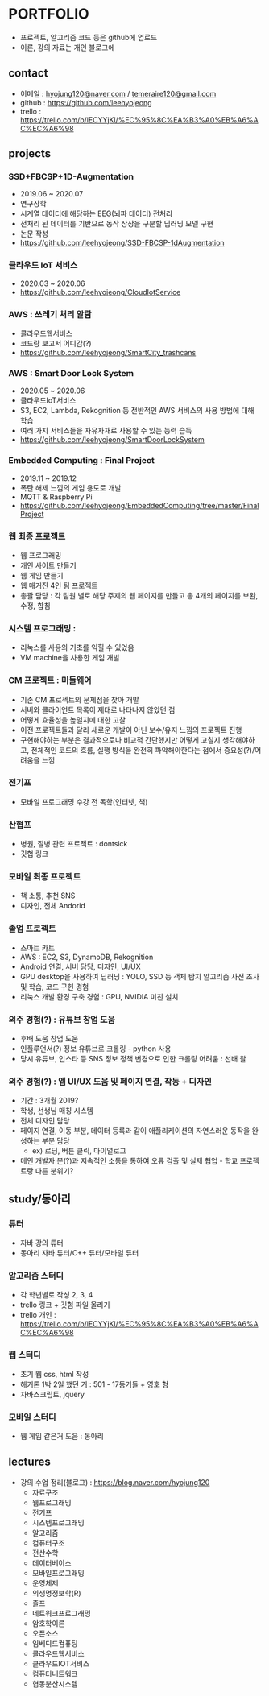 # PORTFOLIO
- 프로젝트, 알고리즘 코드 등은 github에 업로드 
- 이론, 강의 자료는 개인 블로그에 

## contact
- 이메일 : hyojung120@naver.com / temeraire120@gmail.com
- github : https://github.com/leehyojeong
- trello : https://trello.com/b/lECYYjKl/%EC%95%8C%EA%B3%A0%EB%A6%AC%EC%A6%98

## projects
### SSD+FBCSP+1D-Augmentation 
- 2019.06 ~ 2020.07
- 연구장학
- 시계열 데이터에 해당하는 EEG(뇌파 데이터) 전처리
- 전처리 된 데이터를 기반으로 동작 상상을 구분할 딥러닝 모델 구현
- 논문 작성
- https://github.com/leehyojeong/SSD-FBCSP-1dAugmentation
### 클라우드 IoT 서비스
- 2020.03 ~ 2020.06
- https://github.com/leehyojeong/CloudIotService
### AWS : 쓰레기 처리 알람
- 클라우드웹서비스
- 코드랑 보고서 어디감(?)
- https://github.com/leehyojeong/SmartCity_trashcans
### AWS : Smart Door Lock System
- 2020.05 ~ 2020.06
- 클라우드IoT서비스
- S3, EC2, Lambda, Rekognition 등 전반적인 AWS 서비스의 사용 방법에 대해 학습
- 여러 가지 서비스들을 자유자재로 사용할 수 있는 능력 습득
- https://github.com/leehyojeong/SmartDoorLockSystem
### Embedded Computing : Final Project 
- 2019.11 ~ 2019.12
- 폭탄 해제 느낌의 게임 용도로 개발 
- MQTT & Raspberry Pi
- https://github.com/leehyojeong/EmbeddedComputing/tree/master/FinalProject
### 웹 최종 프로젝트 
- 웹 프로그래밍
- 개인 사이트 만들기 
- 웹 게임 만들기 
- 웹 매거진 4인 팀 프로젝트 
- 총괄 담당 : 각 팀원 별로 해당 주제의 웹 페이지를 만들고 총 4개의 페이지를 보완, 수정, 합침 
### 시스템 프로그래밍 : 
- 리눅스를 사용의 기초를 익힐 수 있었음 
- VM machine을 사용한 게임 개발
### CM 프로젝트 : 미들웨어 
- 기존 CM 프로젝트의 문제점을 찾아 개발 
- 서버와 클라이언트 목록이 제대로 나타나지 않았던 점
- 어떻게 효율성을 높일지에 대한 고찰
- 이전 프로젝트들과 달리 새로운 개발이 아닌 보수/유지 느낌의 프로젝트 진행
- 구현해야하는 부분은 결과적으로나 비교적 간단했지만 어떻게 고칠지 생각해야하고, 전체적인 코드의 흐름, 실행 방식을 완전히 파악해야한다는 점에서 중요성(?)/어려움을 느낌
### 전기프
- 모바일 프로그래밍 수강 전 독학(인터넷, 책)
### 산협프
- 병원, 질병 관련 프로젝트 : dontsick
- 깃헙 링크
### 모바일 최종 프로젝트 
- 책 소통, 추천 SNS
- 디자인, 전체 Andorid
### 졸업 프로젝트 
- 스마트 카트
- AWS : EC2, S3, DynamoDB, Rekognition
- Android 연결, 서버 담당, 디자인, UI/UX
- GPU desktop을 사용하여 딥러닝 : YOLO, SSD 등 객체 탐지 알고리즘 사전 조사 및 학습, 코드 구현 경험
- 리눅스 개발 환경 구축 경험 : GPU, NVIDIA 미친 설치 
### 외주 경험(?) : 유튜브 창업 도움
- 후배 도움 창업 도움 
- 인플루언서(?) 정보 유튜브로 크롤링 - python 사용
- 당시 유튜브, 인스타 등 SNS 정보 정책 변경으로 인한 크롤링 어려움 : 선배 왈
### 외주 경험(?) : 앱 UI/UX 도움 및 페이지 연결, 작동 + 디자인
- 기간 : 3개월 2019? 
- 학생, 선생님 매칭 시스템 
- 전체 디자인 담당
- 페이지 연결, 이동 부분, 데이터 등록과 같이 애플리케이션의 자연스러운 동작을 완성하는 부분 담당
  - ex) 로딩, 버튼 클릭, 다이얼로그
- 메인 개발자 분(?)과 지속적인 소통을 통하여 오류 검출 및 실제 협업 - 학교 프로젝트랑 다른 분위기?

## study/동아리
### 튜터 
- 자바 강의 튜터 
- 동아리 자바 튜터/C++ 튜터/모바일 튜터
### 알고리즘 스터디
- 각 학년별로 작성 2, 3, 4
- trello 링크 + 깃험 파일 올리기 
- trello 개인 : https://trello.com/b/lECYYjKl/%EC%95%8C%EA%B3%A0%EB%A6%AC%EC%A6%98
### 웹 스터디
- 초기 웹 css, html 작성 
- 해커톤 1박 2일 했던 거 : 501 - 17동기들 + 영호 형
- 자바스크립트, jquery
### 모바일 스터디
- 웹 게임 같은거 도움 : 동아리 

## lectures
- 강의 수업 정리(블로그) : https://blog.naver.com/hyojung120
  - 자료구조
  - 웹프로그래밍
  - 전기프
  - 시스템프로그래밍
  - 알고리즘
  - 컴퓨터구조
  - 전산수학
  - 데이터베이스
  - 모바일프로그래밍
  - 운영체제
  - 의생명정보학(R)
  - 졸프 
  - 네트워크프로그래밍
  - 암호학이론
  - 오픈소스
  - 임베디드컴퓨팅
  - 클라우드웹서비스
  - 클라우드IOT서비스
  - 컴퓨터네트워크
  - 협동분산시스템
